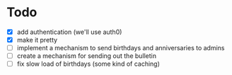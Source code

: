 # Todo

- [x]  add authentication (we'll use auth0)
- [x]  make it pretty
- [ ]  implement a mechanism to send birthdays and anniversaries to admins
- [ ]  create a mechanism for sending out the bulletin 
- [ ] fix slow load of birthdays (some kind of caching)

